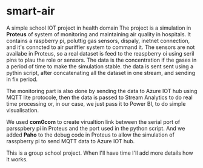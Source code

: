 # smart-air 
A simple school IOT project in health domain The project is a simulation in **Proteus** of system of monitoring and maintaining air quality in hospitals. It contains a raspberry pi, poluttig gas sensors, dispaly, inetnet connection, and it's conncted to air puriffier system to command it.
The sensors are not availabe in Proteus, so a real dataset is feed to the reaspberry oi using seril pins to plau the role or sensors. The data is the concentration if the gases in a period of time to make the simulation stable. the data is sent sent using a pythin script, after concatenating all the dataset in one stream, and sending in fix period.

The monitoring part is also done by sending the data to Azure IOT hub using MQTT lite protocole, then the data is passed to Stream Analytics to do real time processing or, in our case, we just pass it to Power BI, to do simple visualisation.

We used **com0com** to create virualtion link between the serial port of parsspbery pi in Proteus and the port used in the python script. And we added **Paho**  to the debug code in Proteus to allow the simulation of rasspberry pi to send MQTT data to Azure IOT hub.

This is a group school project. When I'll have time I'll add more details how it works.
